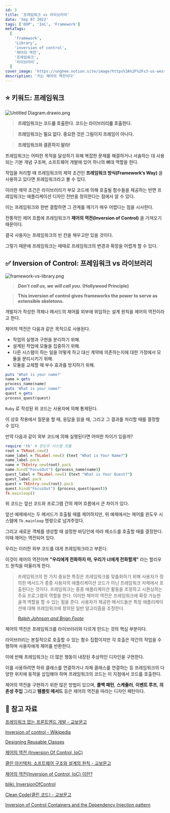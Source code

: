 ```yaml
---
id: 3
title: '프레임워크 vs 라이브러리'
date: 'Sep 07 2022'
tags: ['OOP', 'IoC', 'Framework']
metaTags:
  [
    'framework',
    'Library',
    'inversion of control',
    '제어의 역전',
    '프레임워크',
    '라이브러리',
  ]
cover_image: 'https://unghee.notion.site/image/https%3A%2F%2Fs3-us-west-2.amazonaws.com%2Fsecure.notion-static.com%2Fad6269a8-81d6-448f-8aca-2d83a6126342%2Fframework-vs-library.png?table=block&id=8b2482e8-542d-4b7c-9ab4-fb076487c972&spaceId=68b9dd4c-41bc-4b92-a347-519bc4002032&width=1220&userId=&cache=v2'
description: '키는 제어의 역전이다'
---
```


## ⭐️ 키워드: 프레임워크

![Untitled Diagram.drawio.png](https://unghee.notion.site/image/https%3A%2F%2Fs3-us-west-2.amazonaws.com%2Fsecure.notion-static.com%2F63dfd1be-97ea-4a66-bb0c-03ee1619d905%2FUntitled_Diagram.drawio.png?table=block&id=396beecd-0e10-4baf-8b38-72896ad75f15&spaceId=68b9dd4c-41bc-4b92-a347-519bc4002032&width=1060&userId=&cache=v2)

> **프레임워크는 코드를 호출한다. 코드는 라이브러리를 호출한다.**

> **프레임워크는 필요 없다. 중요한 것은 그림이지 프레임이 아니다.**

> **프레임워크와 결혼하지 말라!**

프레임워크는 어떠한 목적을 달성하기 위해 복잡한 문제를 해결하거나 서술하는 데 사용되는 기본 개념 구조며, 소프트웨어 개발에 있어 하나의 뼈대 역할을 한다.

작업을 처리할 때 프레임워크의 제약 조건인 **프레임워크 방식(Framework’s Way)** 을 사용하고 있다면 프레임워크라고 볼 수 있다.

이러한 제약 조건은 라이브러리가 부모 코드에 의해 호출될 함수들을 제공하는 반면 프레임워크는 애플리케이션 디자인 전반을 정의한다는 점에서 알 수 있다.

이는 프레임워크와 한번 결합하면 그 관계를 깨기가 매우 어렵다는 점을 시사한다.

전통적인 제어 흐름에 프레임워크가 **제어의 역전(Inversion of Control)** 을 가져오기 때문이다.

결국 사용자는 프레임워크의 빈 칸을 채우고만 있을 것이다.

그렇기 때문에 프레임워크는 때때로 프레임워크의 변경과 확장을 어렵게 할 수 있다.

## ✅ Inversion of Control: 프레임워크 vs 라이브러리

![framework-vs-library.png](https://unghee.notion.site/image/https%3A%2F%2Fs3-us-west-2.amazonaws.com%2Fsecure.notion-static.com%2Fad6269a8-81d6-448f-8aca-2d83a6126342%2Fframework-vs-library.png?table=block&id=8b2482e8-542d-4b7c-9ab4-fb076487c972&spaceId=68b9dd4c-41bc-4b92-a347-519bc4002032&width=1220&userId=&cache=v2)

> **_Don’t call us, we will call you._ (Hollywood Principle)**

> **This inversion of control gives frameworks the power to serve as extensible skeletons.**

개발자가 작성한 객체나 메서드의 제어를 외부에 위임하는 설계 원칙을 제어의 역전이라고 한다.

제어의 역전은 다음과 같은 목적으로 사용된다.

- 작업의 실행과 구현을 분리하기 위해.
- 설계된 작업에 모듈을 집중하기 위해.
- 다른 시스템이 하는 일을 어떻게 하고 대신 계약에 의존하는지에 대한 가정에서 모듈을 분리시키기 위해.
- 모듈을 교체할 때 부수 효과를 방지하기 위해.

```ruby
puts 'What is your name?'
name = gets
process_name(name)
puts 'What is your name?'
quest = gets
process_quest(quest)
```

`Ruby` 로 작성된 위 코드는 사용자에 의해 통제된다.

이 상호 작용에서 질문을 할 때, 응답을 읽을 때, 그리고 그 결과를 처리할 때를 결정할 수 있다.

만약 다음과 같이 외부 코드에 의해 실행된다면 어떠한 차이가 있을까?

```ruby
require 'tk' # 윈도우 시스템 모듈
root = TkRoot.new()
name_label = TkLabel.new() {text "What is Your Name?"}
name_label.pack
name = TkEntry.new(root).pack
name.bind("FocusOut") {process_name(name)}
quest_label = TkLabel.new() {text "What is Your Quest?"}
quest_label.pack
quest = TkEntry.new(root).pack
quest.bind("FocusOut") {process_quest(quest)}
Tk.mainloop()
```

위 코드는 앞선 코드와 프로그램 간의 제어 흐름에서 큰 차이가 있다.

앞선 예제에서는 두 메서드가 호출될 때를 제어하지만, 위 예제에서는 제어를 윈도우 시스템에 `Tk.mainloop` 명령으로 넘겨주었다.

그리고 새로운 객체를 생성할 때 설정한 바딩인에 따라 메소드를 호출할 때를 결정한다. 이때 제어는 역전되어 있다.

우리는 이러한 외부 코드를 대게 프레임워크라고 부른다.

이것이 제어의 역전이며 **"우리에게 전화하지 마, 우리가 너에게 전화할게"** 라는 할리우드 원칙을 떠올리게 한다.

> 프레임워크의 한 가지 중요한 특징은 프레임워크를 맞춤화하기 위해 사용자가 정의한 메서드가 종종 사용자의 애플리케이션 코드가 아닌 프레임워크 자체에서 호출된다는 것이다. 프레임워크는 종종 애플리케이션 활동을 조정하고 시퀀싱하는 주요 프로그램의 역할을 한다. 이러한 제어의 역전은 프레임워크에 확장 가능한 골격 역할을 할 수 있는 힘을 준다. 사용자가 제공한 메서드들은 특정 애플리케이션에 대해 프레임워크에 정의된 일반 알고리즘을 조정한다.
>
> _[Ralph Johnson and Brian Foote](http://www.laputan.org/drc/drc.html)_

제어의 역전은 프레임워크를 라이브러리와 다르게 만드는 것의 핵심 부분이다.

라이브러리는 본질적으로 호출할 수 있는 함수 집합이지만 각 호출은 약간의 작업을 수행하며 사용자에게 제어를 반환한다.

이에 반해 프레임워크는 더 많은 행동이 내장된 추상적인 디자인을 구현한다.

이를 사용하려면 하위 클래스를 연결하거나 자체 클래스를 연결하는 등 프레임워크의 다양한 위치에 동작을 삽입해야 하며 프레임워크의 코드는 이 지점에서 코드를 호출한다.

제어의 역전을 구현하기 위한 많은 방법이 있으며, **콜백 패턴**, **스케쥴러**, **이벤트 루프**, **의존성 주입** 그리고 **템플릿 메서드** 등은 제어의 역전을 따라는 디자인 패턴이다.

## 🔎 참고 자료

[프레임워크 없는 프론트엔드 개발 - 교보문고](http://www.kyobobook.co.kr/product/detailViewKor.laf?ejkGb=KOR&mallGb=KOR&barcode=9791161754895&orderClick=LEa&Kc=)

[Inversion of control - Wikipedia](https://en.wikipedia.org/wiki/Inversion_of_control)

[Designing Reusable Classes](http://www.laputan.org/drc/drc.html)

[제어의 역전 (Inversion Of Control, IoC)](https://hudi.blog/inversion-of-control/)

[클린 아키텍처: 소프트웨어 구조와 설계의 원칙 - 교보문고](http://www.kyobobook.co.kr/product/detailViewKor.laf?ejkGb=KOR&mallGb=KOR&barcode=9788966262472&orderClick=LEa&Kc=)

[제어의 역전(Inversion of Control, IoC) 이란?](https://develogs.tistory.com/19)

[bliki: InversionOfControl](https://martinfowler.com/bliki/InversionOfControl.html)

[Clean Code(클린 코드) - 교보문고](http://www.kyobobook.co.kr/product/detailViewKor.laf?ejkGb=KOR&mallGb=KOR&barcode=9788966260959&orderClick=LAG&Kc=)

[Inversion of Control Containers and the Dependency Injection pattern](https://martinfowler.com/articles/injection.html)
